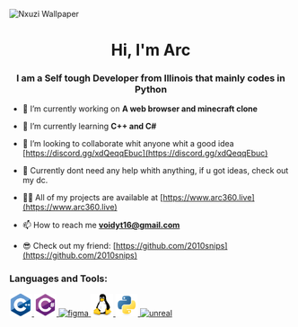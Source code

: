 ![Nxuzi Wallpaper](https://github.com/arc360alt/arc360alt/assets/155182753/7ba5a241-5bc9-4279-ae6d-081e58cfc0f6)


<h1 align="center">Hi, I'm Arc</h1>
<h3 align="center">I am a Self tough Developer from Illinois that mainly codes in Python</h3>

- 🔭 I’m currently working on **A web browser and minecraft clone**

- 🌱 I’m currently learning **C++ and C#**

- 👯 I’m looking to collaborate whit anyone whit a good idea [https://discord.gg/xdQeqqEbuc](https://discord.gg/xdQeqqEbuc)

- 🤝 Currently dont need any help whith anything, if u got ideas, check out my dc.

- 👨‍💻 All of my projects are available at [https://www.arc360.live](https://www.arc360.live)

- 📫 How to reach me **voidyt16@gmail.com**

- 😎 Check out my friend: [https://github.com/2010snips](https://github.com/2010snips)

<h3 align="left">Languages and Tools:</h3>
<p align="left"> <a href="https://www.w3schools.com/cpp/" target="_blank" rel="noreferrer"> <img src="https://raw.githubusercontent.com/devicons/devicon/master/icons/cplusplus/cplusplus-original.svg" alt="cplusplus" width="40" height="40"/> </a> <a href="https://www.w3schools.com/cs/" target="_blank" rel="noreferrer"> <img src="https://raw.githubusercontent.com/devicons/devicon/master/icons/csharp/csharp-original.svg" alt="csharp" width="40" height="40"/> </a> <a href="https://www.figma.com/" target="_blank" rel="noreferrer"> <img src="https://www.vectorlogo.zone/logos/figma/figma-icon.svg" alt="figma" width="40" height="40"/> </a> <a href="https://www.linux.org/" target="_blank" rel="noreferrer"> <img src="https://raw.githubusercontent.com/devicons/devicon/master/icons/linux/linux-original.svg" alt="linux" width="40" height="40"/> </a> <a href="https://www.python.org" target="_blank" rel="noreferrer"> <img src="https://raw.githubusercontent.com/devicons/devicon/master/icons/python/python-original.svg" alt="python" width="40" height="40"/> </a> <a href="https://unrealengine.com/" target="_blank" rel="noreferrer"> <img src="https://raw.githubusercontent.com/kenangundogan/fontisto/036b7eca71aab1bef8e6a0518f7329f13ed62f6b/icons/svg/brand/unreal-engine.svg" alt="unreal" width="40" height="40"/> </a> </p>


